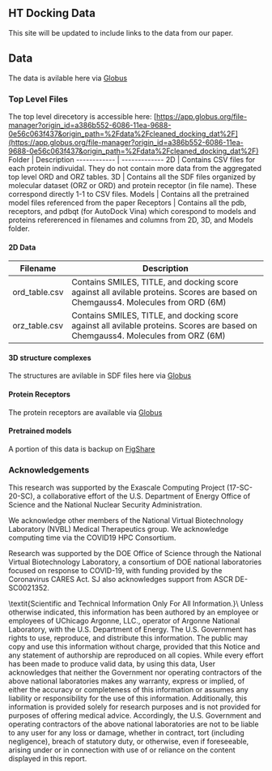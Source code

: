## HT Docking Data
This site will be updated to include links to the data from our paper.


## Data
The data is avilable here via [Globus](https://app.globus.org/file-manager?origin_id=a386b552-6086-11ea-9688-0e56c063f437&origin_path=%2Fdata%2Fcleaned_docking_dat%2F)


### Top Level Files
The top level direcetory is accessible here: [https://app.globus.org/file-manager?origin_id=a386b552-6086-11ea-9688-0e56c063f437&origin_path=%2Fdata%2Fcleaned_docking_dat%2F](https://app.globus.org/file-manager?origin_id=a386b552-6086-11ea-9688-0e56c063f437&origin_path=%2Fdata%2Fcleaned_docking_dat%2F)
Folder | Description 
------------ | -------------
2D | Contains CSV files for each protein indivuidal. They do not contain more data from the aggregated top level ORD and ORZ tables. 
3D | Contains all the SDF files organized by molecular dataset (ORZ or ORD) and protein receptor (in file name). These correspond directly 1-1 to CSV files.
Models | Contains all the pretrained model files referenced from the paper 
Receptors | Contains all the pdb, receptors, and pdbqt (for AutoDock Vina) which corespond to models and proteins refererenced in filenames and columns from 2D, 3D, and Models folder.

#### 2D Data
Filename | Description
------------ | -------------
ord_table.csv | Contains SMILES, TITLE, and docking score against all avilable proteins. Scores are based on Chemgauss4. Molecules from ORD (6M)
orz_table.csv | Contains SMILES, TITLE, and docking score against all avilable proteins. Scores are based on Chemgauss4. Molecules from ORZ (6M)

#### 3D structure complexes
The structures are avilable in SDF files here via [Globus](https://app.globus.org/file-manager?origin_id=a386b552-6086-11ea-9688-0e56c063f437&origin_path=%2Fdata%2Fcleaned_docking_dat%2F3D%2F)

#### Protein Receptors 
The protein receptors are available via [Globus](https://app.globus.org/file-manager?origin_id=a386b552-6086-11ea-9688-0e56c063f437&origin_path=%2Fdata%2Fcleaned_docking_dat%2FReceptors%2F)

#### Pretrained models

A portion of this data is backup on [FigShare](https://figshare.com/articles/dataset/Protein-Ligand_Docking_Surrogate_Models_SARS-CoV-2_Benchmark_for_Deep_LearningAccelerated_Virtual_Screening/14745234)


### Acknowledgements
This research was supported by the Exascale Computing Project (17-SC-20-SC), a collaborative effort of the U.S. Department of Energy Office of Science and the National Nuclear Security Administration.

We acknowledge other members of the National Virtual Biotechnology Laboratory (NVBL) Medical Therapeutics group. We acknowledge computing time via the COVID19 HPC Consortium.

Research was supported by the DOE Office of Science through the National Virtual Biotechnology Laboratory, a consortium of DOE national laboratories focused on response to COVID-19, with funding provided by the Coronavirus CARES Act.  SJ also acknowledges support from ASCR DE-SC0021352.

\textit{Scientific and Technical Information Only For All Information.}\\
Unless otherwise indicated, this information has been authored by an employee or employees of UChicago Argonne, LLC., operator of Argonne National Laboratory, with the U.S. Department of Energy. The U.S. Government has rights to use, reproduce, and distribute this information. The public may copy and use this information without charge, provided that this Notice and any statement of authorship are reproduced on all copies.
While every effort has been made to produce valid data, by using this data, User acknowledges that neither the Government nor operating contractors of the above national laboratories makes any warranty, express or implied, of either the accuracy or completeness of this information or assumes any liability or responsibility for the use of this information. Additionally, this information is provided solely for research purposes and is not provided for purposes of offering medical advice. Accordingly, the U.S. Government and operating contractors of the above national laboratories are not to be liable to any user for any loss or damage, whether in contract, tort (including negligence), breach of statutory duty, or otherwise, even if foreseeable, arising under or in connection with use of or reliance on the content displayed in this report.

